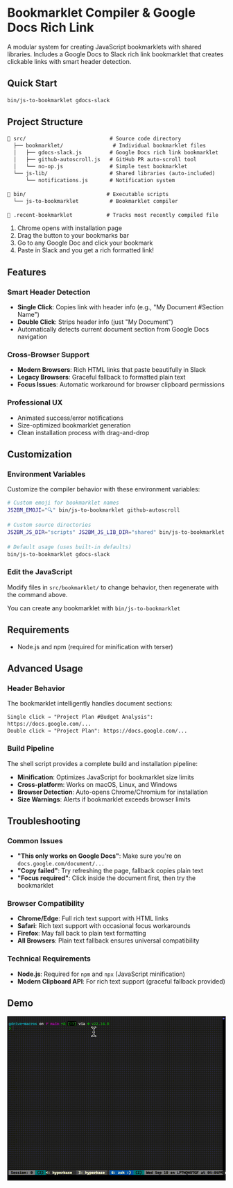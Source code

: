# Bookmarklet Compiler & Google Docs Rich Link

A modular system for creating JavaScript bookmarklets with shared libraries. Includes a Google Docs to Slack rich link bookmarklet that creates clickable links with smart header detection.

## Quick Start

```bash
bin/js-to-bookmarklet gdocs-slack
```

## Project Structure

```
📁 src/                           # Source code directory
  ├── bookmarklet/                # Individual bookmarklet files
  │   ├── gdocs-slack.js         # Google Docs rich link bookmarklet
  │   ├── github-autoscroll.js   # GitHub PR auto-scroll tool
  │   └── no-op.js               # Simple test bookmarklet
  └── js-lib/                    # Shared libraries (auto-included)
      └── notifications.js       # Notification system

📁 bin/                          # Executable scripts
  └── js-to-bookmarklet          # Bookmarklet compiler

🔧 .recent-bookmarklet           # Tracks most recently compiled file
```

1. Chrome opens with installation page
2. Drag the button to your bookmarks bar
3. Go to any Google Doc and click your bookmark
4. Paste in Slack and you get a rich formatted link!

## Features

### Smart Header Detection
- **Single Click**: Copies link with header info (e.g., "My Document #Section Name")
- **Double Click**: Strips header info (just "My Document")
- Automatically detects current document section from Google Docs navigation

### Cross-Browser Support
- **Modern Browsers**: Rich HTML links that paste beautifully in Slack
- **Legacy Browsers**: Graceful fallback to formatted plain text
- **Focus Issues**: Automatic workaround for browser clipboard permissions

### Professional UX
- Animated success/error notifications
- Size-optimized bookmarklet generation
- Clean installation process with drag-and-drop

## Customization

### Environment Variables
Customize the compiler behavior with these environment variables:

```bash
# Custom emoji for bookmarklet names
JS2BM_EMOJI="🔍" bin/js-to-bookmarklet github-autoscroll

# Custom source directories
JS2BM_JS_DIR="scripts" JS2BM_JS_LIB_DIR="shared" bin/js-to-bookmarklet my-tool

# Default usage (uses built-in defaults)
bin/js-to-bookmarklet gdocs-slack
```

### Edit the JavaScript
Modify files in `src/bookmarklet/` to change behavior, then regenerate with the command above.

You can create any bookmarklet with `bin/js-to-bookmarklet`

## Requirements

- Node.js and npm (required for minification with terser)

## Advanced Usage

### Header Behavior
The bookmarklet intelligently handles document sections:

```
Single click → "Project Plan #Budget Analysis": https://docs.google.com/...
Double click → "Project Plan": https://docs.google.com/...
```

### Build Pipeline
The shell script provides a complete build and installation pipeline:
- **Minification**: Optimizes JavaScript for bookmarklet size limits
- **Cross-platform**: Works on macOS, Linux, and Windows
- **Browser Detection**: Auto-opens Chrome/Chromium for installation
- **Size Warnings**: Alerts if bookmarklet exceeds browser limits

## Troubleshooting

### Common Issues
- **"This only works on Google Docs"**: Make sure you're on `docs.google.com/document/...`
- **"Copy failed"**: Try refreshing the page, fallback copies plain text
- **"Focus required"**: Click inside the document first, then try the bookmarklet

### Browser Compatibility
- **Chrome/Edge**: Full rich text support with HTML links
- **Safari**: Rich text support with occasional focus workarounds
- **Firefox**: May fall back to plain text formatting
- **All Browsers**: Plain text fallback ensures universal compatibility

### Technical Requirements
- **Node.js**: Required for `npm` and `npx` (JavaScript minification)
- **Modern Clipboard API**: For rich text support (graceful fallback provided)

## Demo

![Demo](resources/richlink.gif)
